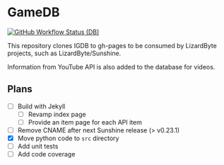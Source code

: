# GameDB

[![GitHub Workflow Status (DB)](https://img.shields.io/github/actions/workflow/status/lizardbyte/gamedb/update-db.yml.svg?branch=master&label=update%20db&logo=github&style=for-the-badge)](https://github.com/LizardByte/GameDB/actions/workflows/update-db.yml?query=branch%3Amaster)

This repository clones IGDB to gh-pages to be consumed by LizardByte projects, such as LizardByte/Sunshine.

Information from YouTube API is also added to the database for videos.

## Plans

- [ ] Build with Jekyll
  - [ ] Revamp index page
  - [ ] Provide an item page for each API item
- [ ] Remove CNAME after next Sunshine release (> v0.23.1)
- [x] Move python code to `src` directory
- [ ] Add unit tests
- [ ] Add code coverage
